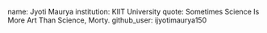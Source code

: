 name: Jyoti Maurya
institution: KIIT University
quote: Sometimes Science Is More Art Than Science, Morty.
github_user: ijyotimaurya150
